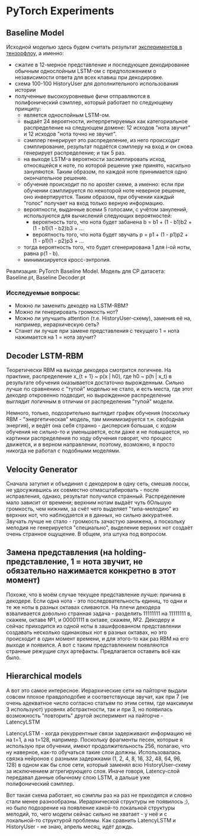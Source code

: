 # PyTorch Experiments

## Baseline Model

Исходной моделью здесь будем считать результат [экспериментов в тензорфлоу](https://github.com/FortsAndMills/MusicGeneration/tree/master/RealData%20First%20Model), а именно:
* сжатие в 12-мерное представление и последующее декодирование обычным однослойным LSTM-ом с предположением о независимости ответа для всех клавиш при декодировке.
* схема 100-100 HistoryUser для дополнительного использования истории
* полученные высокоуровневые фичи отправляются в полифонический сэмплер, который работает по следующему принципу:
    * является однослойным LSTM-ом.
    * выдаёт 24 вероятности, интерпретируемых как категориальное распределение на следующем домене: 12 исходов "нота звучит" и 12 исходов "нота точно не звучит".
    * сэмплер генерирует это распределение, из него происходит сэмплирование, результат подаётся сэмплеру на вход и он снова генерирует распределение; и так 5 раз.
    * на выходе LSTM-а вероятности засэмплировать исход, относящейся к ноте, по которой решение уже принято, насильно зануляются. Таким образом, по каждой ноте принимается одно окончательное решение.
    * обучение происходит по no aposter схеме, а именно: если при обучении сэмплируется по некоторой ноте неверное решение, оно инвертируется. Таким образом, при обучении каждый "голос" получает на вход только верную информацию.
    * вероятности, выданные всеми 5 голосами, с учётом занулений, используются для вычислений следующих вероятностей:
        * вероятность того, что нота будет забанена b = b1 + (1 - b1)b2 + (1 - b1)(1 - b2)b3 + ...
        * вероятность того, что нота будет звучать p = p1 + (1 - p1)p2 + (1 - p1)(1 - p2)p3 + ...
    * тогда вероятность того, что будет сгенерирована 1 для i-ой ноты, равна p(1 - b).
    * минимизируется кросс-энтропия.
    
Реализация: PyTorch Baseline Model.
Модель для CP датасета: Baseline.pt, Baseline Decoder.pt

### Исследуемые вопросы:
* Можно ли заменить декодер на LSTM-RBM?
* Можно ли генерировать громкость нот?
* Можно ли улучшить attention (т.е. HistoryUser-схему), заменив её на, например, иерархическую сеть?
* Станет ли лучше при замене представления с текущего 1 = нота нажимается на 1 = нота звучит?

## Decoder LSTM-RBM
Теоретически RBM на выходе декодера смотрится логичнее. На практике, распределение x_{t + 1} ~ p(x | h0), где h0 ~ p(h | x_t) в результате обучения оказывается достаточно вырожденным. Сильно лучше по сравнению с "тупой" моделью не стало, и есть места, где этот декодер откровенно подводит, но вырожденное распределение выглядит логичным в отличии от распределения "тупой" модели.

Немного, только, подозрительно выглядит график обучения (поскольку RBM - "энергетическая" модель, там минимизируется т.н. свободная энергия), и ведёт она себя странно - дисперсия большая, с ходом обучения не сильно-то и уменьшается, если даже и не повышается, но картинки распределения по ходу обучения говорят, что процесс движется, и в верном направлении, поэтому, возможно, я просто никогда не работал с подобными моделями.

## Velocity Generator
Сначала затупил и объединил с декодером в одну сеть, смешав лоссы, не удосужившись их совместно отмасштабировать - после исправления, однако, результат получился странный. Распределение мало зависит от времени; верхним нотам выдаёт чуть бОльшую громкость, чем нижним, за счёт чего выделяет "типа-мелодию" из верхних нот, что наблюдается и в данных, но сильно аккуратнее. Звучать лучше не стало - громкость зачастую занижена, а поскольку мелодия не генерируется "специально", выделение верхних нот создаёт очень странное ощущение. В общем, эта штука под вопросом.

## Замена представления (на holding-представление, 1 = нота звучит, не обязательно нажимается конкретно в этот момент)
Похоже, что в моём случае текущее представление лучше: причина в декодере. Если одна нота - это последовательность единиц, то одни и те же ноты в разных октавах сливаются. На плечи декодера взваливается довольно странная задача - разделить 11111111 на 11111111 в, скажем, октаве №1, и 00001111 в октаве, скажем, №2. Декодеру и сейчас приходится из одной ноты в зашифрованном представлении создавать несколько одинаковых нот в разных октавах, но это происходит в один момент времени, и для этого-то как раз RBM на его выходе и появился. А вот с таким представлением появляются странные режущие слух артефакты. Предлагается оставить всё как было.

## Hierarchical models
А вот это самое интересное. Иерархические сети на пайторче выдали совсем плохое правдоподобие и соответствующе звучат, как при 7 (не очень адекватное число согласно статьям по этим сетям, где максимум 3 используют) уровнях абстрактности, так и при 3, но появилась возможность "повторить" другой эксперимент на пайторче - LatencyLSTM

LatencyLSTM - когда рекуррентные связи задерживают информацию не на t=1, а на t=128, например. Поскольку фрагменты песен, которые я использую при обучении, имеют продолжительность 256, полагаю, что ну наверное, как-то обучаться такие слои должны. Использовалась связка нейронов с разными задержками (1, 2, 4, 8, 16, 32, 48, 64, 96, 128) в одном как бы слое сети, который заменял всю HistoryUser-схему за исключением аггрегирующего слоя. Иначе говоря, Latency-слой передавал данные обычному слою LSTM, а дальше уже полифонический сэмплер.

Вот такая схема работает, но сэмплы раз на раз не приходятся и словно стали менее разнообразны. Иерархической структуры не появилось ;), но было подозрение на появление какой-то локальной структуры мелодий, то, чего модели сейчас сильно не хватает - у неё и с локальной-то структурой проблемы. Как сравнить LatencyLSTM и HistoryUser - не знаю, апрель месяц, идёт дождь.
